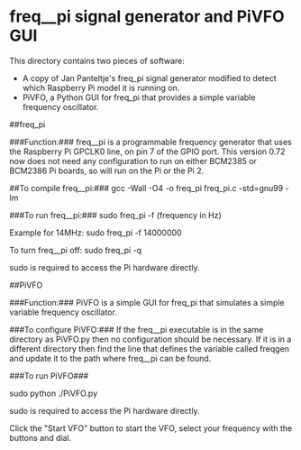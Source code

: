 # freq__pi signal generator and PiVFO GUI
This directory contains two pieces of software:
* A copy of Jan Panteltje's freq_pi signal generator modified to detect which Raspberry Pi model it is running on.
* PiVFO, a Python GUI for freq_pi that provides a simple variable frequency oscillator.

##freq_pi

###Function:###
freq__pi is a programmable frequency generator that uses the Raspberry Pi GPCLK0 line, on pin 7 of the GPIO port.
This version 0.72 now does not need any configuration to run on either BCM2385 or BCM2386 Pi boards, so will run on the Pi or the Pi 2.

##To compile freq__pi:###
gcc -Wall -O4 -o freq_pi freq_pi.c -std=gnu99 -lm

###To run freq__pi:###
sudo freq_pi -f (frequency in Hz)

Example for 14MHz: sudo freq_pi -f 14000000

To turn freq__pi off: sudo freq_pi -q

sudo is required to access the Pi hardware directly.

##PiVFO

###Function:###
PiVFO is a simple GUI for freq_pi that simulates a simple variable frequency oscillator.

###To configure PiVFO:###
If the freq__pi executable is in the same directory as PiVFO.py then no configuration should be necessary.
If it is in a different directory then find the line that defines the variable called freqgen and update it to the path where freq__pi can be found.

###To run PiVFO###

sudo python ./PiVFO.py

sudo is required to access the Pi hardware directly.

Click the "Start VFO" button to start the VFO, select your frequency with the buttons and dial.
